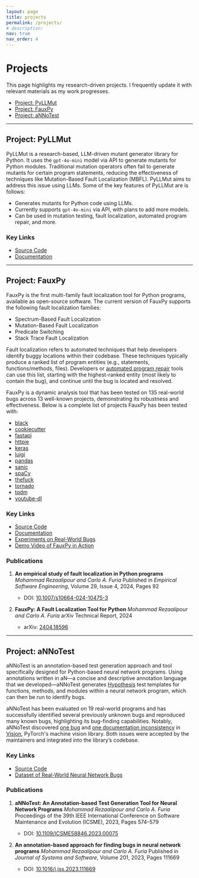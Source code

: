 ```yaml
---
layout: page
title: projects
permalink: /projects/
# description:
nav: true
nav_order: 4
---
```



# Projects

This page highlights my research-driven projects. I frequently update it with
relevant materials as my work progresses.

- [Project: PyLLMut](#project-pyllmut)
- [Project: FauxPy](#project-fauxpy)
- [Project: aNNoTest](#project-annotest)

---

## Project: PyLLMut

PyLLMut is a research-based, LLM-driven mutant generator library for Python. It uses the `gpt-4o-mini` model via API to generate mutants for Python modules. Traditional mutation operators often fail to generate mutants for certain program statements, reducing the effectiveness of techniques like Mutation-Based Fault Localization (MBFL). PyLLMut aims to address this issue using LLMs.
Some of the key features of PyLLMut are is follows:
- Generates mutants for Python code using LLMs.
- Currently supports `gpt-4o-mini` via API, with plans to add more models.
- Can be used in mutation testing, fault localization, automated program repair, and more.

### Key Links

- [Source Code](https://github.com/mohrez86/pyllmut)
- [Documentation](https://pyllmut.readthedocs.io)

---

## Project: FauxPy

FauxPy is the first multi-family fault localization tool for Python programs,
available as open-source software. The current version of FauxPy supports the
following fault localization families:
- Spectrum-Based Fault Localization
- Mutation-Based Fault Localization
- Predicate Switching
- Stack Trace Fault Localization

Fault localization refers to automated techniques that help developers identify
buggy locations within their codebase. These techniques typically produce a
ranked list of program entities (e.g., statements, functions/methods, files).
Developers or [automated program repair](https://program-repair.org) tools can
use this list, starting with the highest-ranked entity (most likely to contain
the bug), and continue until the bug is located and resolved.

FauxPy is a dynamic analysis tool that has been tested on 135 real-world bugs
across 13 well-known projects, demonstrating its robustness and effectiveness.
Below is a complete list of projects FauxPy has been tested with:

- [black](https://github.com/psf/black)
- [cookiecutter](https://github.com/cookiecutter/cookiecutter)
- [fastapi](https://github.com/tiangolo/fastapi)
- [httpie](https://github.com/jakubroztocil/httpie)
- [keras](https://github.com/keras-team/keras)
- [luigi](https://github.com/spotify/luigi)
- [pandas](https://github.com/pandas-dev/pandas)
- [sanic](https://github.com/huge-success/sanic)
- [spaCy](https://github.com/explosion/spaCy)
- [thefuck](https://github.com/nvbn/thefuck)
- [tornado](https://github.com/tornadoweb/tornado)
- [tqdm](https://github.com/tqdm/tqdm)
- [youtube-dl](https://github.com/ytdl-org/youtube-dl)

### Key Links

- [Source Code](https://github.com/atom-sw/fauxpy)
- [Documentation](https://fauxpy.readthedocs.io)
- [Experiments on Real-World Bugs](https://github.com/atom-sw/fauxpy-experiments)
- [Demo Video of FauxPy in Action](https://www.youtube.com/watch?v=6ooPPiwd79g)

### Publications

1. **An empirical study of fault localization in Python programs**
   *Mohammad Rezaalipour and Carlo A. Furia*
   Published in *Empirical Software Engineering*, Volume 29, Issue 4, 2024, Pages 92
   - DOI: [10.1007/s10664-024-10475-3](https://doi.org/10.1007/s10664-024-10475-3)

2. **FauxPy: A Fault Localization Tool for Python**
   *Mohammad Rezaalipour and Carlo A. Furia*
   arXiv Technical Report, 2024
   - arXiv: [2404.18596](https://arxiv.org/abs/2404.18596)

---

## Project: aNNoTest

aNNoTest is an annotation-based test generation approach and tool specifically designed
for Python-based neural network programs. Using annotations written in aN—a
concise and descriptive annotation language that we developed—aNNoTest generates
[Hypothesis](https://hypothesis.readthedocs.io) test templates for functions,
methods, and modules within a neural network program, which can then be run to
identify bugs.

aNNoTest has been evaluated on 19 real-world programs and has successfully
identified several previously unknown bugs and reproduced many known bugs,
highlighting its bug-finding capabilities. Notably, aNNoTest discovered [one
bug](https://github.com/pytorch/vision/issues/5209) and [one documentation
inconsistency](https://github.com/pytorch/vision/issues/6607) in
[Vision](https://github.com/pytorch/vision), PyTorch's machine vision library.
Both issues were accepted by the maintainers and integrated into the library’s
codebase.

### Key Links

- [Source Code](https://github.com/atom-sw/annotest)
- [Dataset of Real-World Neural Network Bugs](https://github.com/atom-sw/annotest-subjects)

### Publications

1. **aNNoTest: An Annotation-based Test Generation Tool for Neural Network Programs**
   *Mohammad Rezaalipour and Carlo A. Furia*
   Proceedings of the 39th IEEE International Conference on Software Maintenance
   and Evolution (ICSME), 2023, Pages 574–579
   - DOI: [10.1109/ICSME58846.2023.00075](https://doi.org/10.1109/ICSME58846.2023.00075)

2. **An annotation-based approach for finding bugs in neural network programs**
   *Mohammad Rezaalipour and Carlo A. Furia*
   Published in *Journal of Systems and Software*, Volume 201, 2023, Pages 111669
   - DOI: [10.1016/j.jss.2023.111669](https://doi.org/10.1016/j.jss.2023.111669)
